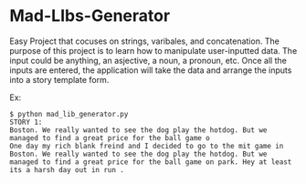 # Mad-LIbs-Generator
Easy Project that cocuses on strings, varibales, and concatenation. The purpose of this project is to learn how to manipulate user-inputted data. The input could be anything, an asjective, a noun, a pronoun, etc. Once all the inputs are entered, the application will take the data and arrange the inputs into a story template form.

Ex:
```
$ python mad_lib_generator.py
STORY 1:                                                            Boston. We really wanted to see the dog play the hotdog. But we managed to find a great price for the ball game o
One day my rich blank freind and I decided to go to the mit game in 
Boston. We really wanted to see the dog play the hotdog. But we managed to find a great price for the ball game on park. Hey at least its a harsh day out in run .
```